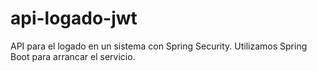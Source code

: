 # api-logado-jwt
 
API para el logado en un sistema con Spring Security.
Utilizamos Spring Boot para arrancar el servicio.

